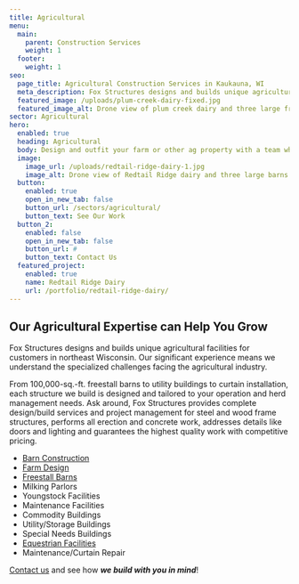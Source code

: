 ```yaml
---
title: Agricultural 
menu:
  main:
    parent: Construction Services
    weight: 1
  footer:
    weight: 1
seo:
  page_title: Agricultural Construction Services in Kaukauna, WI
  meta_description: Fox Structures designs and builds unique agricultural facilities for customers in northeast Wisconsin.
  featured_image: /uploads/plum-creek-dairy-fixed.jpg
  featured_image_alt: Drone view of plum creek dairy and three large free-stall cattle barns
sector: Agricultural
hero: 
  enabled: true
  heading: Agricultural
  body: Design and outfit your farm or other ag property with a team who understands the specialized challenges facing the ag industry.
  image: 
    image_url: /uploads/redtail-ridge-dairy-1.jpg
    image_alt: Drone view of Redtail Ridge dairy and three large barns and storage buildings
  button:
    enabled: true
    open_in_new_tab: false
    button_url: /sectors/agricultural/
    button_text: See Our Work
  button_2:
    enabled: false
    open_in_new_tab: false
    button_url: #
    button_text: Contact Us
  featured_project: 
    enabled: true
    name: Redtail Ridge Dairy
    url: /portfolio/redtail-ridge-dairy/
---
```


## Our Agricultural Expertise can Help You Grow

Fox Structures designs and builds unique agricultural facilities for customers in northeast Wisconsin. Our significant experience means we understand the specialized challenges facing the agricultural industry.

From 100,000-sq.-ft. freestall barns to utility buildings to curtain installation, each structure we build is designed and tailored to your operation and herd management needs. Ask around, Fox Structures provides complete design/build services and project management for steel and wood frame structures, performs all erection and concrete work, addresses details like doors and lighting and guarantees the highest quality work with competitive pricing.

- [Barn Construction](/construction-services/agricultural/barn-construction/)
- [Farm Design](/construction-services/agricultural/farm-design/)
- [Freestall Barns](/portfolio/plum-creek-dairy/)
- Milking Parlors
- Youngstock Facilities
- Maintenance Facilities
- Commodity Buildings
- Utility/Storage Buildings
- Special Needs Buildings
- [Equestrian Facilities](/construction-services/equestrian/)
- Maintenance/Curtain Repair

[Contact us](/contact/) and see how **_we build with you in mind_**!
